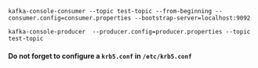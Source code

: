 ```
kafka-console-consumer --topic test-topic --from-beginning --consumer.config=consumer.properties --bootstrap-server=localhost:9092 
```


```
kafka-console-producer  --producer.config=producer.properties --topic test-topic
```


#### Do not forget to configure a `krb5.conf` in `/etc/krb5.conf`